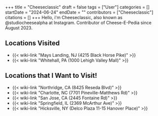 +++
title = "Cheeseclassic"
draft = false
tags = ["User"]
categories = []
startDate = "2024-06-24"
endDate = ""
contributors = ["Cheeseclassic"]
citations = []
+++
Hello, i'm Cheeseclassic, also known as @studiocheesealpha at Instagram. Contributor of Cheese-E-Pedia since August 2023.

## Locations Visited

- {{< wiki-link "Mays Landing, NJ (4215 Black Horse Pike)" >}}
- {{< wiki-link "Whitehall, PA (1000 Lehigh Valley Mall)" >}}

## Locations that I Want to Visit!

- {{< wiki-link "Northridge, CA (8425 Reseda Blvd)" >}}
- {{< wiki-link "Charlotte, NC (7701 Pineville-Matthews Rd)" >}}
- {{< wiki-link "San Jose, CA (2445 Fontaine Rd)" >}}
- {{< wiki-link "Springfield, IL (2369 McArthur Ave)" >}}
- {{< wiki-link "Hicksville, NY (Delco Plaza 11-15 Hanover Place)" >}}

